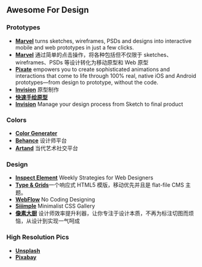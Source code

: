 ## Awesome For Design ##

### Prototypes ###

- [**Marvel**](https://marvelapp.com/) turns sketches, wireframes, PSDs and designs into interactive mobile and web prototypes in just a few clicks.
- [**Marvel**](https://marvelapp.com/) 通过简单的点击操作，将各种包括但不仅限于 sketches、wireframes、PSDs 等设计转化为移动原型和 Web 原型
- [**Pixate**](http://www.pixate.com/) empowers you to create sophisticated animations and interactions that come to life through 100% real, native iOS and Android prototypes—from design to prototype, without the code.
- [**Invision**](http://www.invisionapp.com/) 原型制作
- [**快速手绘原型**](https://popapp.in)
- [**Invision**](http://www.invisionapp.com/) Manage your design process from Sketch to final product

### Colors ###
- [**Color Generater**](http://coolors.co/)
- [**Behance**](https://www.behance.net/) 设计师平台
- [**Artand**](http://artand.cn/) 当代艺术社交平台


### Design ###
- [**Inspect Element**](http://inspectelement.com/) Weekly Strategies for Web Designers
- [**Type & Grids**](http://www.typeandgrids.com/)一个响应式 HTML5 模版，移动优先并且是 flat-file CMS 主题。
- [**WebFlow**](https://webflow.com) No Coding Designing 
- [**Siiimple**](http://www.siiimple.com/) Minimalist CSS Gallery
- [**像素大厨**](http://www.fancynode.com.cn/) 设计师效率提升利器，让你专注于设计本质，不再为标注切图而烦恼，从设计到实现一气呵成


### High Resolution Pics ###
- [**Unsplash**](https://unsplash.com/)
- [**Pixabay**](http://pixabay.com/)
